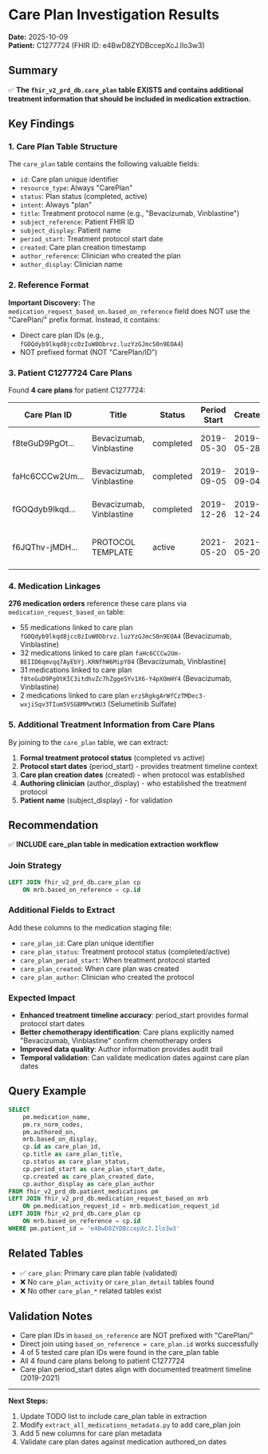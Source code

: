 # Care Plan Investigation Results

**Date:** 2025-10-09  
**Patient:** C1277724 (FHIR ID: e4BwD8ZYDBccepXcJ.Ilo3w3)

## Summary

✅ **The `fhir_v2_prd_db.care_plan` table EXISTS and contains additional treatment information that should be included in medication extraction.**

## Key Findings

### 1. Care Plan Table Structure

The `care_plan` table contains the following valuable fields:
- `id`: Care plan unique identifier
- `resource_type`: Always "CarePlan"
- `status`: Plan status (completed, active)
- `intent`: Always "plan"
- `title`: Treatment protocol name (e.g., "Bevacizumab, Vinblastine")
- `subject_reference`: Patient FHIR ID
- `subject_display`: Patient name
- `period_start`: Treatment protocol start date
- `created`: Care plan creation timestamp
- `author_reference`: Clinician who created the plan
- `author_display`: Clinician name

### 2. Reference Format

**Important Discovery:** The `medication_request_based_on.based_on_reference` field does NOT use the "CarePlan/" prefix format. Instead, it contains:
- Direct care plan IDs (e.g., `fGOQdyb9lkqd8jcc0zIuW0Obrvz.luzYzGJmcS0n9EOA4`)
- NOT prefixed format (NOT "CarePlan/ID")

### 3. Patient C1277724 Care Plans

Found **4 care plans** for patient C1277724:

| Care Plan ID | Title | Status | Period Start | Created | Author |
|-------------|-------|--------|--------------|---------|--------|
| f8teGuD9PgOt... | Bevacizumab, Vinblastine | completed | 2019-05-30 | 2019-05-28 | Rosanna Pollack, CRNP |
| faHc6CCCw2Um... | Bevacizumab, Vinblastine | completed | 2019-09-05 | 2019-09-04 | Rosanna Pollack, CRNP |
| fGOQdyb9lkqd... | Bevacizumab, Vinblastine | completed | 2019-12-26 | 2019-12-24 | Rosanna Pollack, CRNP |
| f6JQThv-jMDH... | PROTOCOL TEMPLATE | active | 2021-05-20 | 2021-05-20 | Cynthia J Schmus, CRNP |

### 4. Medication Linkages

**276 medication orders** reference these care plans via `medication_request_based_on` table:
- 55 medications linked to care plan `fGOQdyb9lkqd8jcc0zIuW0Obrvz.luzYzGJmcS0n9EOA4` (Bevacizumab, Vinblastine)
- 32 medications linked to care plan `faHc6CCCw2Um-BEIID6qmvqq7AyEbYj.KRNfhW6MipY04` (Bevacizumab, Vinblastine)
- 31 medications linked to care plan `f8teGuD9PgOtKIC3itdhvZc7hZggeSYv1X6-Y4pXOmHY4` (Bevacizumab, Vinblastine)
- 2 medications linked to care plan `erzSRgkgArWfCzTMDec3-wxjiSqv3TIum5VSGBMPwtWU3` (Selumetinib Sulfate)

### 5. Additional Treatment Information from Care Plans

By joining to the `care_plan` table, we can extract:
1. **Formal treatment protocol status** (completed vs active)
2. **Protocol start dates** (period_start) - provides treatment timeline context
3. **Care plan creation dates** (created) - when protocol was established
4. **Authoring clinician** (author_display) - who established the treatment protocol
5. **Patient name** (subject_display) - for validation

## Recommendation

✅ **INCLUDE care_plan table in medication extraction workflow**

### Join Strategy

```sql
LEFT JOIN fhir_v2_prd_db.care_plan cp
    ON mrb.based_on_reference = cp.id
```

### Additional Fields to Extract

Add these columns to the medication staging file:
- `care_plan_id`: Care plan unique identifier
- `care_plan_status`: Treatment protocol status (completed/active)
- `care_plan_period_start`: When treatment protocol started
- `care_plan_created`: When care plan was created
- `care_plan_author`: Clinician who created the protocol

### Expected Impact

- **Enhanced treatment timeline accuracy**: period_start provides formal protocol start dates
- **Better chemotherapy identification**: Care plans explicitly named "Bevacizumab, Vinblastine" confirm chemotherapy orders
- **Improved data quality**: Author information provides audit trail
- **Temporal validation**: Can validate medication dates against care plan dates

## Query Example

```sql
SELECT 
    pm.medication_name,
    pm.rx_norm_codes,
    pm.authored_on,
    mrb.based_on_display,
    cp.id as care_plan_id,
    cp.title as care_plan_title,
    cp.status as care_plan_status,
    cp.period_start as care_plan_start_date,
    cp.created as care_plan_created_date,
    cp.author_display as care_plan_author
FROM fhir_v2_prd_db.patient_medications pm
LEFT JOIN fhir_v2_prd_db.medication_request_based_on mrb
    ON pm.medication_request_id = mrb.medication_request_id
LEFT JOIN fhir_v2_prd_db.care_plan cp
    ON mrb.based_on_reference = cp.id
WHERE pm.patient_id = 'e4BwD8ZYDBccepXcJ.Ilo3w3'
```

## Related Tables

- ✅ `care_plan`: Primary care plan table (validated)
- ❌ No `care_plan_activity` or `care_plan_detail` tables found
- ❌ No other `care_plan_*` related tables exist

## Validation Notes

- Care plan IDs in `based_on_reference` are NOT prefixed with "CarePlan/"
- Direct join using `based_on_reference = care_plan.id` works successfully
- 4 of 5 tested care plan IDs were found in the care_plan table
- All 4 found care plans belong to patient C1277724
- Care plan period_start dates align with documented treatment timeline (2019-2021)

---

**Next Steps:**
1. Update TODO list to include care_plan table in extraction
2. Modify `extract_all_medications_metadata.py` to add care_plan join
3. Add 5 new columns for care plan metadata
4. Validate care plan dates against medication authored_on dates
